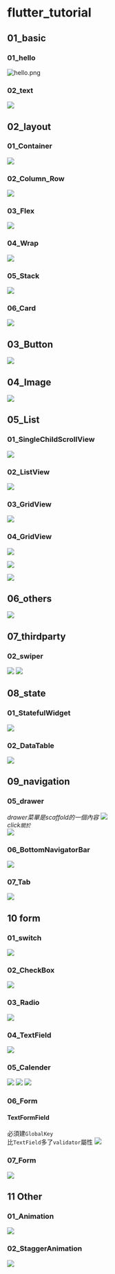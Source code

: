 # flutter_tutorial

## 01_basic

### 01_hello

![hello.png](imgs/hello.png)

### 02_text

![](imgs/text.PNG)

## 02_layout

### 01_Container

![](imgs/container.PNG)

### 02_Column_Row

![](imgs/ColumnRow.PNG)

### 03_Flex

![](imgs/Flex.PNG)

### 04_Wrap

![](imgs/wrap.PNG)

### 05_Stack

![](imgs/Stack.PNG)

### 06_Card

![](imgs/Card.PNG)

## 03_Button

![](imgs/Button.PNG)

## 04_Image

![](imgs/Image.png)

## 05_List

### 01_SingleChildScrollView

![](imgs/SingleChildScrollView.png)

### 02_ListView

![](imgs/ListView.png)

### 03_GridView

![](imgs/GridView.png)

### 04_GridView

![](imgs/GridViewCount.png)

![](imgs/GridViewExtent.png)

![](imgs/GridViewBuilder.png)

## 06_others

![](imgs/Cupertino.png)

## 07_thirdparty

### 02_swiper

![](imgs/swiper_1.png)
![](imgs/swiper_2.png)

## 08_state

### 01_StatefulWidget

![](imgs/StatefulWidget.png)

### 02_DataTable

![](imgs/DataTable.png)

## 09_navigation

### 05_drawer

_drawer菜單是scaffold的一個內容_
![](imgs/Drawer.png)  
_click`關於`_  
![](imgs/DrawerAbout.png)

### 06_BottomNavigatorBar

![](imgs/BottomNavigatorBar.png)

### 07_Tab

![](imgs/Tab.png)

## 10 form

### 01_switch

![](imgs/Switch.png)

### 02_CheckBox

![](imgs/CheckBox.png)

### 03_Radio

![](imgs/Radio.png)

### 04_TextField

![](imgs/TextField.png)

### 05_Calender

![](imgs/Calender1.png)
![](imgs/Calender2.png)
![](imgs/Calender3.png)

### 06_Form

#### TextFormField

必須建`GlobalKey`  
比`TextField`多了`validator`屬性
![](imgs/Form1.png)

### 07_Form

![](imgs/Form2.png)

## 11 Other

### 01_Animation

![](imgs/Animation.png)

### 02_StaggerAnimation
![](imgs/StaggerAnimation.png)
